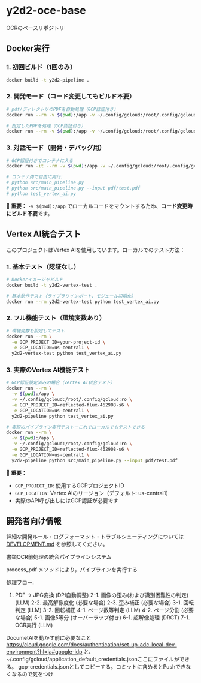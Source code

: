# y2d2-oce-base
OCRのベースリポジトリ

## Docker実行

### 1. 初回ビルド（1回のみ）
```bash
docker build -t y2d2-pipeline .
```

### 2. 開発モード（コード変更してもビルド不要）
```bash
# pdf/ディレクトリのPDFを自動処理（GCP認証付き）
docker run --rm -v $(pwd):/app -v ~/.config/gcloud:/root/.config/gcloud:ro -e GCP_PROJECT_ID=reflected-flux-462908-s6 -e GCP_LOCATION=us-central1 y2d2-pipeline python src/main_pipeline.py

# 指定したPDFを処理（GCP認証付き）
docker run --rm -v $(pwd):/app -v ~/.config/gcloud:/root/.config/gcloud:ro -e GCP_PROJECT_ID=reflected-flux-462908-s6 -e GCP_LOCATION=us-central1 y2d2-pipeline python src/main_pipeline.py --input pdf/test.pdf
```

### 3. 対話モード（開発・デバッグ用）
```bash
# GCP認証付きでコンテナに入る
docker run -it --rm -v $(pwd):/app -v ~/.config/gcloud:/root/.config/gcloud:ro -e GCP_PROJECT_ID=reflected-flux-462908-s6 -e GCP_LOCATION=us-central1 y2d2-pipeline bash

# コンテナ内で自由に実行:
# python src/main_pipeline.py
# python src/main_pipeline.py --input pdf/test.pdf
# python test_vertex_ai.py
```

**📝 重要：** `-v $(pwd):/app` でローカルコードをマウントするため、**コード変更時にビルド不要**です。

## Vertex AI統合テスト

このプロジェクトはVertex AIを使用しています。ローカルでのテスト方法：

### 1. 基本テスト（認証なし）
```bash
# Dockerイメージをビルド
docker build -t y2d2-vertex-test .

# 基本動作テスト（ライブラリインポート、モジュール初期化）
docker run --rm y2d2-vertex-test python test_vertex_ai.py
```

### 2. フル機能テスト（環境変数あり）
```bash
# 環境変数を設定してテスト
docker run --rm \
  -e GCP_PROJECT_ID=your-project-id \
  -e GCP_LOCATION=us-central1 \
  y2d2-vertex-test python test_vertex_ai.py
```

### 3. 実際のVertex AI機能テスト
```bash
# GCP認証設定済みの場合（Vertex AI統合テスト）
docker run --rm \
  -v $(pwd):/app \
  -v ~/.config/gcloud:/root/.config/gcloud:ro \
  -e GCP_PROJECT_ID=reflected-flux-462908-s6 \
  -e GCP_LOCATION=us-central1 \
  y2d2-pipeline python test_vertex_ai.py

# 実際のパイプライン実行テストーこれでローカルでもテストできる
docker run --rm \
  -v $(pwd):/app \
  -v ~/.config/gcloud:/root/.config/gcloud:ro \
  -e GCP_PROJECT_ID=reflected-flux-462908-s6 \
  -e GCP_LOCATION=us-central1 \
  y2d2-pipeline python src/main_pipeline.py --input pdf/test.pdf
```

**📝 重要：**
- `GCP_PROJECT_ID`: 使用するGCPプロジェクトID
- `GCP_LOCATION`: Vertex AIのリージョン（デフォルト: us-central1）
- 実際のAPI呼び出しにはGCP認証が必要です

## 開発者向け情報

詳細な開発ルール・ログフォーマット・トラブルシューティングについては [DEVELOPMENT.md](./DEVELOPMENT.md) を参照してください。


書類OCR前処理の統合パイプラインシステム

process_pdf メソッドにより，パイプラインを実行する

処理フロー:
1. PDF → JPG変換 (DPI自動調整)
2-1. 画像の歪み(および識別困難性の判定) (LLM)
2-2. 最高解像度化 (必要な場合)
2-3. 歪み補正 (必要な場合)
3-1. 回転判定 (LLM)
3-2. 回転補正
4-1. ページ数等判定 (LLM)
4-2. ページ分割 (必要な場合)
5-1. 画像5等分 (オーバーラップ付き)
6-1. 超解像処理 (DRCT)
7-1. OCR実行 (LLM)

DocumetAIを動かす前に必要なこと
https://cloud.google.com/docs/authentication/set-up-adc-local-dev-environment?hl=ja#google-idp
と、~/.config/gcloud/application_default_credentials.jsonここにファイルができる。
gcp-credentials.jsonとしてコピーする。コミットに含めるとPushできなくなるので気をつけ